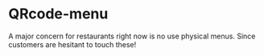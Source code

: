 # QRcode-menu
A major concern for restaurants right now is no use physical menus. Since customers are hesitant to touch these!
